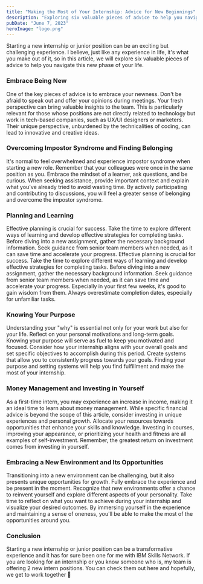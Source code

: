 ```yaml
---
title: "Making the Most of Your Internship: Advice for New Beginnings"
description: "Exploring six valuable pieces of advice to help you navigate this new phase of your life."
pubDate: "June 7, 2023"
heroImage: "logo.png"
---
```


Starting a new internship or junior position can be an exciting but challenging experience. I believe, just like any experience in life, it's what you make out of it, so in this article, we will explore six valuable pieces of advice to help you navigate this new phase of your life.

### Embrace Being New

One of the key pieces of advice is to embrace your newness. Don't be afraid to speak out and offer your opinions during meetings. Your fresh perspective can bring valuable insights to the team. This is particularly relevant for those whose positions are not directly related to technology but work in tech-based companies, such as UX/UI designers or marketers. Their unique perspective, unburdened by the technicalities of coding, can lead to innovative and creative ideas.

### Overcoming Impostor Syndrome and Finding Belonging

It's normal to feel overwhelmed and experience impostor syndrome when starting a new role. Remember that your colleagues were once in the same position as you. Embrace the mindset of a learner, ask questions, and be curious. When seeking assistance, provide important context and explain what you've already tried to avoid wasting time. By actively participating and contributing to discussions, you will feel a greater sense of belonging and overcome the impostor syndrome.

### Planning and Learning

Effective planning is crucial for success. Take the time to explore different ways of learning and develop effective strategies for completing tasks. Before diving into a new assignment, gather the necessary background information. Seek guidance from senior team members when needed, as it can save time and accelerate your progress. Effective planning is crucial for success. Take the time to explore different ways of learning and develop effective strategies for completing tasks. Before diving into a new assignment, gather the necessary background information. Seek guidance from senior team members when needed, as it can save time and accelerate your progress. Especially in your first few weeks, it's good to gain wisdom from them. Always overestimate completion dates, especially for unfamiliar tasks.

### Knowing Your Purpose

Understanding your "why" is essential not only for your work but also for your life. Reflect on your personal motivations and long-term goals. Knowing your purpose will serve as fuel to keep you motivated and focused. Consider how your internship aligns with your overall goals and set specific objectives to accomplish during this period. Create systems that allow you to consistently progress towards your goals. Finding your purpose and setting systems will help you find fulfillment and make the most of your internship.

### Money Management and Investing in Yourself

As a first-time intern, you may experience an increase in income, making it an ideal time to learn about money management. While specific financial advice is beyond the scope of this article, consider investing in unique experiences and personal growth. Allocate your resources towards opportunities that enhance your skills and knowledge. Investing in courses, improving your appearance, or prioritizing your health and fitness are all examples of self-investment. Remember, the greatest return on investment comes from investing in yourself.

### Embracing a New Environment and Its Opportunities

Transitioning into a new environment can be challenging, but it also presents unique opportunities for growth. Fully embrace the experience and be present in the moment. Recognize that new environments offer a chance to reinvent yourself and explore different aspects of your personality. Take time to reflect on what you want to achieve during your internship and visualize your desired outcomes. By immersing yourself in the experience and maintaining a sense of oneness, you'll be able to make the most of the opportunities around you.

### Conclusion

Starting a new internship or junior position can be a transformative experience and it has for sure been one for me with IBM Skills Network. If you are looking for an internship or you know someone who is, my team is offering 2 new intern positions. You can check them out here and hopefully, we get to work together 🙂

